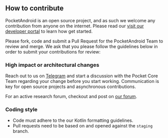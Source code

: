 ## How to contribute

PocketAndroid is an open source project, and as such we welcome any contribution from anyone on the internet. Please read our [visit our developer portal](https://pocket-network.readme.io) to learn how get started.

Please fork, code and submit a Pull Request for the PocketAndroid Team to review and merge. We ask that you please follow the guidelines below in order to submit your contributions for review:

### High impact or architectural changes

Reach out to us on [Telegram](https://t.me/POKTnetwork) and start a discussion with the Pocket Core Team regarding your change before you start working. Communication is key for open source projects and asynchronous contributions.

For an active research forum, checkout and post on [our forum](https://research.pokt.network).

### Coding style
- Code must adhere to the our Kotlin formatting guidelines.
- Pull requests need to be based on and opened against the `staging` branch.
